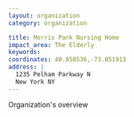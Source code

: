 ```yaml
---
layout: organization
category: organization

title: Morris Park Nursing Home
impact_area: The Elderly
keywords: 
coordinates: 40.858536,-73.851913
address: |
  1235 Pelham Parkway N
  New York NY 
---
```

Organization's overview
